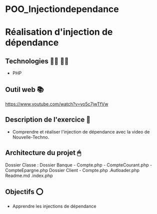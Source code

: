 # POO_Injectiondependance

# Réalisation d'injection de dépendance

## Technologies 👨‍💻 👩‍💻

- PHP

## Outil web 📚

https://www.youtube.com/watch?v=yo5c7jwTfVw

## Description de l'exercice 📄

- Comprendre et réaliser l'injection de dépendance avec la video de Nouvelle-Techno.

## Architecture du projet 🖱

Dossier Classe :
    Dossier Banque
      - Compte.php
      - CompteCourant.php
      - CompteEpargne.php
    Dossier Client
      - Compte.php
    .Autloader.php
Readme.md
.index.php


## Objectifs ⭕️

- Apprendre les injections de dépendance
